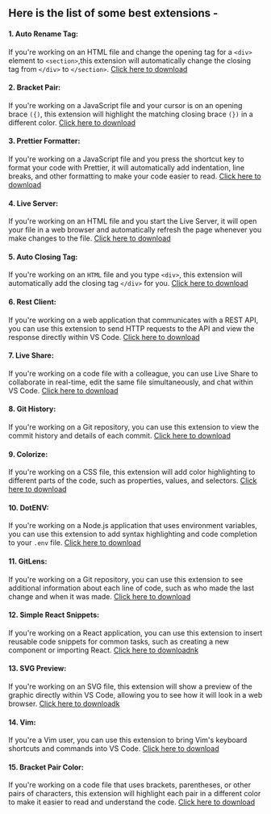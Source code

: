 ## Here is the list of some best extensions - 

#### 1. Auto Rename Tag: 
If you're working on an HTML file and change the opening tag for a `<div>` element to `<section>`,this extension will automatically change the closing tag from `</div>` to `</section>`.
[Click here to download](https://marketplace.visualstudio.com/items?itemName=formulahendry.auto-rename-tag)

#### 2. Bracket Pair: 
If you're working on a JavaScript file and your cursor is on an opening brace `({)`, this extension will highlight the matching closing brace `(})` in a different color.
[Click here to download](https://marketplace.visualstudio.com/items?itemName=dzhavat.bracket-pair-toggler)


#### 3. Prettier Formatter: 
If you're working on a JavaScript file and you press the shortcut key to format your code with Prettier, it will automatically add indentation, line breaks, and other formatting to make your code easier to read.
[Click here to download](https://marketplace.visualstudio.com/items?itemName=esbenp.prettier-vscode)


#### 4. Live Server: 
If you're working on an HTML file and you start the Live Server, it will open your file in a web browser and automatically refresh the page whenever you make changes to the file.
[Click here to download](https://marketplace.visualstudio.com/items?itemName=ritwickdey.LiveServer)

#### 5. Auto Closing Tag: 
If you're working on an `HTML` file and you type `<div>`, this extension will automatically add the closing tag `</div>` for you.
[Click here to download](https://marketplace.visualstudio.com/items?itemName=formulahendry.auto-close-tag)

#### 6. Rest Client: 
If you're working on a web application that communicates with a REST API, you can use this extension to send HTTP requests to the API and view the response directly within VS Code.
[Click here to download](https://marketplace.visualstudio.com/items?itemName=humao.rest-client)


#### 7. Live Share: 
If you're working on a code file with a colleague, you can use Live Share to collaborate in real-time, edit the same file simultaneously, and chat within VS Code.
[Click here to download](https://marketplace.visualstudio.com/items?itemName=MS-vsliveshare.vsliveshare)


#### 8. Git History: 
If you're working on a Git repository, you can use this extension to view the commit history and details of each commit.
[Click here to download](https://marketplace.visualstudio.com/items?itemName=donjayamanne.githistory)


#### 9. Colorize: 
If you're working on a CSS file, this extension will add color highlighting to different parts of the code, such as properties, values, and selectors.
[Click here to download](https://marketplace.visualstudio.com/items?itemName=kamikillerto.vscode-colorize)


#### 10. DotENV: 
If you're working on a Node.js application that uses environment variables, you can use this extension to add syntax highlighting and code completion to your `.env` file.
[Click here to download](https://marketplace.visualstudio.com/items?itemName=mikestead.dotenv)


#### 11. GitLens: 
If you're working on a Git repository, you can use this extension to see additional information about each line of code, such as who made the last change and when it was made.
[Click here to download](https://marketplace.visualstudio.com/items?itemName=eamodio.gitlens)


#### 12. Simple React Snippets: 
If you're working on a React application, you can use this extension to insert reusable code snippets for common tasks, such as creating a new component or importing React.
[Click here to downloadnk](https://marketplace.visualstudio.com/items?itemName=burkeholland.simple-react-snippets)


#### 13. SVG Preview: 
If you're working on an SVG file, this extension will show a preview of the graphic directly within VS Code, allowing you to see how it will look in a web browser.
[Click here to downloadk](https://marketplace.visualstudio.com/items?itemName=SimonSiefke.svg-preview)


#### 14. Vim: 
If you're a Vim user, you can use this extension to bring Vim's keyboard shortcuts and commands into VS Code.
[Click here to download](https://marketplace.visualstudio.com/items?itemName=vscodevim.vim)

#### 15. Bracket Pair Color: 
If you're working on a code file that uses brackets, parentheses, or other pairs of characters, this extension will highlight each pair in a different color to make it easier to read and understand the code.
[Click here to download](https://marketplace.visualstudio.com/items?itemName=BracketPairColorDLW.bracket-pair-color-dlw)

